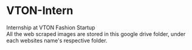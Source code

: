 # VTON-Intern
Internship at VTON Fashion Startup\
All the web scraped images are stored in this google drive folder, under each websites name's respective folder.
